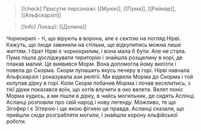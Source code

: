 > [!check] Присутні персонажі: [[Мунін]], [[Пума]], [[Рейнар]], [[Альфскарзіл]]

> [!info] Локації: [[Долина]]

Чорнокрилі - ті, що вірують в ворона, але є сектою на погляд Нірві. Кажуть, що люди завинили на стільки, що відкупитись можна лише життям. І брат Нірві є чорнокрилим, і вона мала б бути. Але не стала.
Пума пішла досліджувати територію і знайшла розщелину в корі, де плакав малий. Це виявився Морм. Вона допомогла йому вилізти і повела до Скорма.
Скорм лупашить якусь печеру в горі.
Нірві навчала Альфскарзіл і роказувала ази релігії.
Ми відвели Морма до Скорма і той колупав дірку в горі. Коли Скорм побачив Морма і почав веселитись, з тієї дірки показався воїн, що хотів влучити в око велета. 
Велет поніс Морма кудись, а ми пішли в дірку, в чийсь могильник, де сидять Аслінці. 
Асланці розповіли про свій народ і нову легенду. Можливо, те що Зігофер і є Зітерою і ще якою фігнею це правда.
Асланці сказали, що прийшли сюди розграбляти могили, і знайшли корону ельфійської роботи. 
